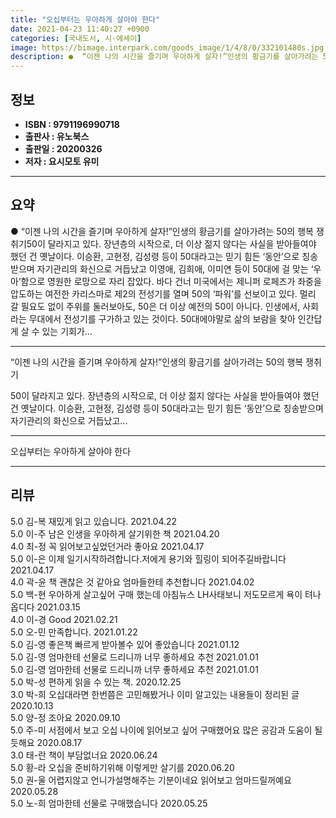 ```yaml
---
title: "오십부터는 우아하게 살아야 한다"
date: 2021-04-23 11:40:27 +0900
categories: [국내도서, 시-에세이]
image: https://bimage.interpark.com/goods_image/1/4/8/0/332101480s.jpg
description: ●  “이젠 나의 시간을 즐기며 우아하게 살자!”인생의 황금기를 살아가려는 50의 행복 쟁취기50이 달라지고 있다. 장년층의 시작으로, 더 이상 젊지 않다는 사실을 받아들여야 했던 건 옛날이다. 이승환, 고현정, 김성령 등이 50대라고는 믿기 힘든 ‘동안’으로 칭송받으며 자기관리의 화신으로 거듭났고 이영
---
```


## **정보**

- **ISBN : 9791196990718**
- **출판사 : 유노북스**
- **출판일 : 20200326**
- **저자 : 요시모토 유미**

------



## **요약**

●  “이젠 나의 시간을 즐기며 우아하게 살자!”인생의 황금기를 살아가려는 50의 행복 쟁취기50이 달라지고 있다. 장년층의 시작으로, 더 이상 젊지 않다는 사실을 받아들여야 했던 건 옛날이다. 이승환, 고현정, 김성령 등이 50대라고는 믿기 힘든 ‘동안’으로 칭송받으며 자기관리의 화신으로 거듭났고 이영애, 김희애, 이미연 등이 50대에 걸 맞는 ‘우아’함으로 영원한 로망으로 자리 잡았다. 바다 건너 미국에서는 제니퍼 로페즈가 좌중을 압도하는 여전한 카리스마로 제2의 전성기를 열며 50의 ‘파워’를 선보이고 있다. 멀리 갈 필요도 없이 주위를 둘러보아도, 50은 더 이상 예전의 50이 아니다. 인생에서, 사회라는 무대에서 전성기를 구가하고 있는 것이다. 50대에야말로 삶의 보람을 찾아 인간답게 살 수 있는 기회가...

------

“이젠 나의 시간을 즐기며 우아하게 살자!”인생의 황금기를 살아가려는 50의 행복 쟁취기

50이 달라지고 있다. 장년층의 시작으로, 더 이상 젊지 않다는 사실을 받아들여야 했던 건 옛날이다. 이승환, 고현정, 김성령 등이 50대라고는 믿기 힘든 ‘동안’으로 칭송받으며 자기관리의 화신으로 거듭났고... 

------


오십부터는 우아하게 살아야 한다 

------


## **리뷰** 

5.0 김-복 재밌게 읽고 있습니다. 2021.04.22 <br/>5.0 이-주 남은 인생을 우아하게 살기위한 책 2021.04.20 <br/>4.0 최-정 꼭 읽어보고싶었던거라  좋아요 2021.04.17 <br/>5.0 이-은 이제 일기시작하려합니다.저에게 용기와 힐링이 되어주길바랍니다 2021.04.17 <br/>4.0 곽-윤 책 괜찮은 것 같아요 엄마들한테 추천합니다 2021.04.02 <br/>5.0 백-현 우아하게 살고싶어 구매 했는데 아침뉴스 LH사태보니 저도모르게 욕이 텨나옵디다 2021.03.15 <br/>4.0 이-경 Good  2021.02.21 <br/>5.0 오-민 만족합니다. 2021.01.22 <br/>5.0 김-영 좋은책 빠르게 받아볼수 있어 좋았습니다 2021.01.12 <br/>5.0 김-영 엄마한테 선물로 드리니까 너무 좋하세요 추천 2021.01.01 <br/>5.0 김-영 엄마한테 선물로 드리니까 너무 좋하세요 추천 2021.01.01 <br/>5.0 박-성 편하게 읽을 수 있는 책. 2020.12.25 <br/>3.0 박-희 오십대라면 한번쯤은 고민해봤거나 이미 알고있는 내용들이 정리된 글 2020.10.13 <br/>5.0 양-정 조아요 2020.09.10 <br/>5.0 주-미 서점에서 보고 오십 나이에 읽어보고 싶어 구매했어요
많은 공감과 도움이 될듯해요 2020.08.17 <br/>3.0 태-란 책이 부담없너요 2020.06.24 <br/>5.0 황-라 오십을 준비하기위해 이렇게만 살기를 2020.06.20 <br/>5.0 권-울 어렵지않고 언니가설명해주는 기분이네요
읽어보고 엄마드릴꺼예요 2020.05.28 <br/>5.0 노-희 엄마한테 선물로 구매했습니다
 2020.05.25 <br/>